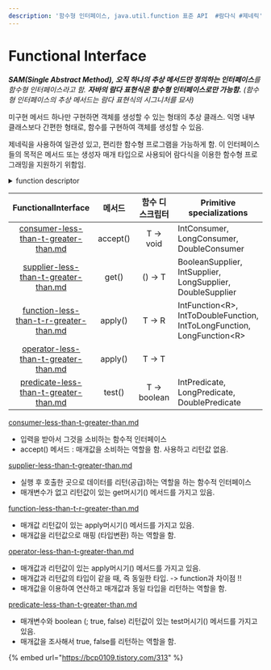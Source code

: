 ```yaml
---
description: '함수형 인터페이스, java.util.function 표준 API  #람다식 #제네릭'
---
```


# Functional Interface

_**SAM(Single Abstract Method), 오직 하나의 추상 메서드만 정의하는 인터페이스**를 함수형 인터페이스라고 함. **자바의 람다 표현식은 함수형 인터페이스로만 가능함.**  (함수형 인터페이스의 추상 메서드는 람다 표현식의 시그니처를 묘사)_

미구현 메서드 하나만 구현하면 객체를 생성할 수 있는 형태의 추상 클래스. 익명 내부 클래스보다 간편한 형태로, 함수를 구현하여 객체를 생성할 수 있음.

제네릭을 사용하여 일관성 있고, 편리한 함수형 프로그램을 가능하게 함. 이 인터페이스들의 목적은 메서드 또는 생성자 매개 타입으로 사용되어 람다식을 이용한 함수형 프로그래밍을 지원하기 위함임.&#x20;

<details>

<summary>function descriptor </summary>

람다 표현식의 signature를 서술하는 메서드; 함수형 인터페이스의 추상 메서드 시그니처 (function의 특성을 분류하기 위한 구분자 같은거라고 해석됨.)

* () -> void ; 인수와 반환값이 없는 시그니처&#x20;
* (Apple, Apple) -> int ; 두 개의 Apple을 인수로 받아 int를 반환하는 함수&#x20;

</details>

&#x20;

<table><thead><tr><th width="199" align="center">FunctionalInterface</th><th width="103" align="center">메서드</th><th width="160" align="center">함수 디스크립터</th><th>Primitive specializations</th></tr></thead><tbody><tr><td align="center"><a data-mention href="consumer-less-than-t-greater-than.md">consumer-less-than-t-greater-than.md</a></td><td align="center">accept()</td><td align="center">T -> void</td><td>IntConsumer, LongConsumer, DoubleConsumer</td></tr><tr><td align="center"><a data-mention href="supplier-less-than-t-greater-than.md">supplier-less-than-t-greater-than.md</a></td><td align="center">get()</td><td align="center">() -> T</td><td>BooleanSupplier, IntSupplier, LongSupplier, DoubleSupplier</td></tr><tr><td align="center"><a data-mention href="function-less-than-t-r-greater-than.md">function-less-than-t-r-greater-than.md</a></td><td align="center">apply()</td><td align="center">T -> R</td><td>IntFunction&#x3C;R>, IntToDoubleFunction, IntToLongFunction, LongFunction&#x3C;R></td></tr><tr><td align="center"><a data-mention href="operator-less-than-t-greater-than.md">operator-less-than-t-greater-than.md</a></td><td align="center">apply()</td><td align="center">T -> T</td><td></td></tr><tr><td align="center"><a data-mention href="predicate-less-than-t-greater-than.md">predicate-less-than-t-greater-than.md</a></td><td align="center">test()</td><td align="center">T -> boolean </td><td>IntPredicate, LongPredicate, DoublePredicate</td></tr></tbody></table>





[consumer-less-than-t-greater-than.md](consumer-less-than-t-greater-than.md "mention")

* 입력을 받아서 그것을 소비하는 함수적 인터페이스&#x20;
* accept() 메서드 : 매개값을 소비하는 역할을 함. 사용하고 리턴값 없음.&#x20;

[supplier-less-than-t-greater-than.md](supplier-less-than-t-greater-than.md "mention")

* 실행 후 호출한 곳으로 데이터를 리턴(공급)하는 역할을 하는 함수적 인터페이스&#x20;
* 매개변수가 없고 리턴값이 있는 get머시기() 메서드를 가지고 있음.&#x20;

[function-less-than-t-r-greater-than.md](function-less-than-t-r-greater-than.md "mention")

* 매개값 리턴값이 있는 apply머시기() 메서드를 가지고 있음.
* 매개값을 리턴값으로 매핑 (타입변환) 하는 역할을 함. &#x20;

[operator-less-than-t-greater-than.md](operator-less-than-t-greater-than.md "mention")

* 매개값과 리턴값이 있는 apply머시기() 메서드를 가지고 있음.&#x20;
* 매개값과 리턴값의 타입이 같을 때, 즉 동일한 타입. -> function과 차이점 !!&#x20;
* 매개값을 이용하여 연산하고 매개값과 동일 타입을 리턴하는 역할을 함.&#x20;

[predicate-less-than-t-greater-than.md](predicate-less-than-t-greater-than.md "mention")

* 매개변수와  boolean (; true, false) 리턴값이 있는 test머시기() 메서드를 가지고 있음.&#x20;
* 매개값을 조사해서 true, false를 리턴하는 역할을 함. &#x20;

{% embed url="https://bcp0109.tistory.com/313" %}
